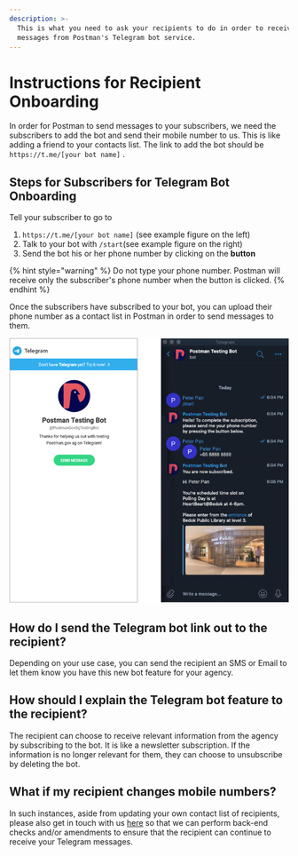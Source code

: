 ```yaml
---
description: >-
  This is what you need to ask your recipients to do in order to receive
  messages from Postman's Telegram bot service.
---
```


# Instructions for Recipient Onboarding

In order for Postman to send messages to your subscribers, we need the subscribers to add the bot and send their mobile number to us. This is like adding a friend to your contacts list. The link to add the bot should be `https://t.me/[your bot name]` .

## Steps for Subscribers for Telegram Bot Onboarding

Tell your subscriber to go to

1. `https://t.me/[your bot name]` (see example figure on the left)
2. Talk to your bot with `/start`(see example figure on the right)
3. Send the bot his or her phone number by clicking on the **button**

{% hint style="warning" %}
Do not type your phone number. Postman will receive only the subscriber's phone number when the button is clicked.
{% endhint %}

Once the subscribers have subscribed to your bot, you can upload their phone number as a contact list in Postman in order to send messages to them.

![This is an example bot set up by the Postman team.](../../.gitbook/assets/telegram-bot-recipient-onboarding.png)

## How do I send the Telegram bot link out to the recipient?

Depending on your use case, you can send the recipient an SMS or Email to let them know you have this new bot feature for your agency.

## How should I explain the Telegram bot feature to the recipient?

The recipient can choose to receive relevant information from the agency by subscribing to the bot. It is like a newsletter subscription. If the information is no longer relevant for them, they can choose to unsubscribe by deleting the bot.

## What if my recipient changes mobile numbers?

In such instances, aside from updating your own contact list of recipients, please also get in touch with us [here](https://form.gov.sg/#!/62b19812ff209e00126f2c47) so that we can perform back-end checks and/or amendments to ensure that the recipient can continue to receive your Telegram messages.
